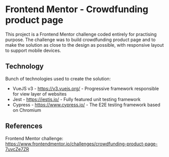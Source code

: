 # Frontend Mentor - Crowdfunding product page

This project is a Frontend Mentor challenge coded entirely for practising purpose. The challenge was to build crowdfunding product page and to make the solution as close to the design as possible, with responsive layout to support mobile devices.

## Technology

Bunch of technologies used to create the solution:
- VueJS v3 - https://v3.vuejs.org/ - Progressive framework responsible for view layer of websites
- Jest - https://jestjs.io/ - Fully featured unit testing framework
- Cypress - https://www.cypress.io/ - The E2E testing framework based on Chromium

## References

Frontend Mentor challenge:
<br>https://www.frontendmentor.io/challenges/crowdfunding-product-page-7uvcZe7ZR
